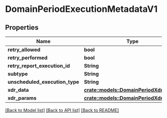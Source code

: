 # DomainPeriodExecutionMetadataV1

## Properties

Name | Type | Description | Notes
------------ | ------------- | ------------- | -------------
**retry_allowed** | **bool** |  |
**retry_performed** | **bool** |  |
**retry_report_execution_id** | **String** |  |
**subtype** | **String** |  |
**unscheduled_execution_type** | **String** |  |
**xdr_data** | [**crate::models::DomainPeriodXdrData**](domain.XDRData.md) |  |
**xdr_params** | [**crate::models::DomainPeriodXdrParams**](domain.XDRParams.md) |  |

[[Back to Model list]](./README.md#documentation-for-models) [[Back to API list]](./README.md#documentation-for-api-endpoints) [[Back to README]](../README.md)
